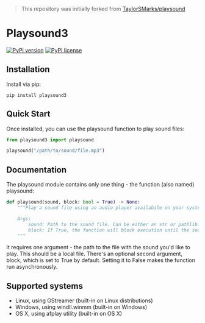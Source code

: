 > This repository was initially forked from [TaylorSMarks/playsound](https://github.com/TaylorSMarks/playsound)

# Playsound3

[![PyPi version](https://img.shields.io/badge/dynamic/json?label=latest&query=info.version&url=https%3A%2F%2Fpypi.org%2Fpypi%2Fplaysound3%2Fjson)](https://pypi.org/project/playsound3)
[![PyPI license](https://img.shields.io/badge/dynamic/json?label=license&query=info.license&url=https%3A%2F%2Fpypi.org%2Fpypi%2Fplaysound3%2Fjson)](https://pypi.org/project/playsound3)

## Installation

Install via pip:

```
pip install playsound3
```

## Quick Start

Once installed, you can use the playsound function to play sound files:

```python
from playsound3 import playsound

playsound("/path/to/sound/file.mp3")
```

## Documentation

The playsound module contains only one thing - the function (also named) playsound:

```python
def playsound(sound, block: bool = True) -> None:
    """Play a sound file using an audio player availabile on your system.

    Args:
        sound: Path to the sound file. Can be either an str or pathlib.Path.
        block: If True, the function will block execution until the sound finishes playing.
    """
```

It requires one argument - the path to the file with the sound you'd like to play.
This should be a local file.
There's an optional second argument, block, which is set to True by default.
Setting it to False makes the function run asynchronously.

## Supported systems

* Linux, using GStreamer (built-in on Linux distributions)
* Windows, using windll.winmm (built-in on Windows)
* OS X, using afplay utility (built-in on OS X)
